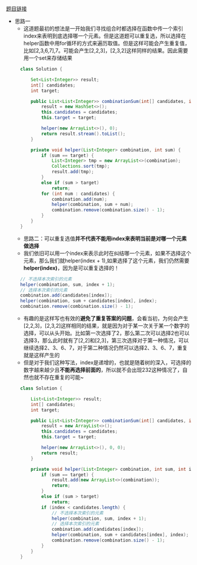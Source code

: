 [题目链接](https://leetcode-cn.com/problems/Ygoe9J/submissions/)

+ 思路一
  + 这道题最初的想法是一开始我们寻找组合时都选择在函数中传一个索引index来表明到底选择哪一个元素。但是这道题可以重复选，所以选择在helper函数中用for循环的方式来遍历取值。但是这样可能会产生重复值，比如[2,3,6,7],7。可能会产生[2,2,3]，[2,3,2]这样同样的结果。因此需要用一个set来存储结果
  ```java
    class Solution {

        Set<List<Integer>> result;
        int[] candidates;
        int target;

        public List<List<Integer>> combinationSum(int[] candidates, int target) {
            result = new HashSet<>();
            this.candidates = candidates;
            this.target = target;

            helper(new ArrayList<>(), 0);
            return result.stream().toList();
        }

        private void helper(List<Integer> combination, int sum) {
            if (sum == target) {
                List<Integer> tmp = new ArrayList<>(combination);
                Collections.sort(tmp);
                result.add(tmp);
            }
            else if (sum > target)
                return;
            for (int num : candidates) {
                combination.add(num);
                helper(combination, sum + num);
                combination.remove(combination.size() - 1);
            }
        }
    }
  ```
  + 思路二：可以重复选值**并不代表不能用index来表明当前是对哪一个元素做选择**
  + 我们依旧可以用一个index来表示此时在纠结哪一个元素，如果不选择这个元素，那么我们就helper(index + 1),如果选择了这个元素，我们仍然需要**helper(index)**，因为是可以重复选择的！
  ```java
    // 不选择本次索引的元素
    helper(combination, sum, index + 1);
    // 选择本次索引的元素
    combination.add(candidates[index]);
    helper(combination, sum + candidates[index], index);
    combination.remove(combination.size() - 1);
  ```
  + 有趣的是这样写也有效的**避免了重复答案的问题**，会看当初，为何会产生[2,2,3]，[2,3,2]这样相同的结果，就是因为对于某一次关于某一个数字的选择，可以从头开始。比如第一次选择了2，那么第二次可以选择2也可以选择3，那么此时就有了[2,2]和[2,3]，第三次选择对于第一种情况，可以继续选择2、3、6、7，对于第二种情况仍然可以选择2、3、6、7，重复就是这样产生的
  + 但是对于我们这种写法，index是递增的，也就是随着树的深入，可选择的数字越来越少且**不能再选择前面的**，所以就不会出现232这种情况了，自然也就不存在重复的可能~
  ```java
    class Solution {

        List<List<Integer>> result;
        int[] candidates;
        int target;

        public List<List<Integer>> combinationSum(int[] candidates, int target) {
            result = new ArrayList<>();
            this.candidates = candidates;
            this.target = target;

            helper(new ArrayList<>(), 0, 0);
            return result;
        }

        private void helper(List<Integer> combination, int sum, int index) {
            if (sum == target) {
                result.add(new ArrayList<>(combination));
                return;
            }
            else if (sum > target)
                return;
            if (index < candidates.length) {
                // 不选择本次索引的元素
                helper(combination, sum, index + 1);
                // 选择本次索引的元素
                combination.add(candidates[index]);
                helper(combination, sum + candidates[index], index);
                combination.remove(combination.size() - 1);
            }
        }
    }
  ```
